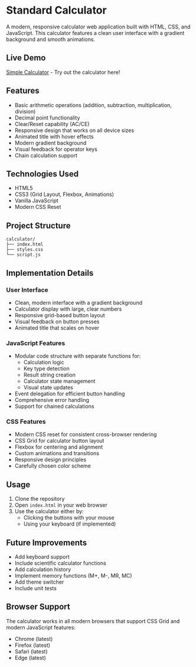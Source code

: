 # Standard Calculator

A modern, responsive calculator web application built with HTML, CSS, and JavaScript. This calculator features a clean user interface with a gradient background and smooth animations.

## Live Demo

[Simple Calculator](https://calculator-8iype2d2z-venkideshvenus-projects.vercel.app/) - Try out the calculator here!

## Features

- Basic arithmetic operations (addition, subtraction, multiplication, division)
- Decimal point functionality
- Clear/Reset capability (AC/CE)
- Responsive design that works on all device sizes
- Animated title with hover effects
- Modern gradient background
- Visual feedback for operator keys
- Chain calculation support

## Technologies Used

- HTML5
- CSS3 (Grid Layout, Flexbox, Animations)
- Vanilla JavaScript
- Modern CSS Reset

## Project Structure

```
calculator/
├── index.html
├── styles.css
└── script.js
```

## Implementation Details

### User Interface
- Clean, modern interface with a gradient background
- Calculator display with large, clear numbers
- Responsive grid-based button layout
- Visual feedback on button presses
- Animated title that scales on hover

### JavaScript Features
- Modular code structure with separate functions for:
  - Calculation logic
  - Key type detection
  - Result string creation
  - Calculator state management
  - Visual state updates
- Event delegation for efficient button handling
- Comprehensive error handling
- Support for chained calculations

### CSS Features
- Modern CSS reset for consistent cross-browser rendering
- CSS Grid for calculator button layout
- Flexbox for centering and alignment
- Custom animations and transitions
- Responsive design principles
- Carefully chosen color scheme

## Usage

1. Clone the repository
2. Open `index.html` in your web browser
3. Use the calculator either by:
   - Clicking the buttons with your mouse
   - Using your keyboard (if implemented)

## Future Improvements

- Add keyboard support
- Include scientific calculator functions
- Add calculation history
- Implement memory functions (M+, M-, MR, MC)
- Add theme switcher
- Include unit tests

## Browser Support

The calculator works in all modern browsers that support CSS Grid and modern JavaScript features:
- Chrome (latest)
- Firefox (latest)
- Safari (latest)
- Edge (latest)
